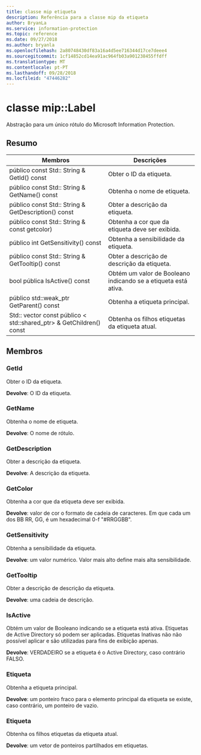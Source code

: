 ```yaml
---
title: classe mip etiqueta
description: Referência para a classe mip da etiqueta
author: BryanLa
ms.service: information-protection
ms.topic: reference
ms.date: 09/27/2018
ms.author: bryanla
ms.openlocfilehash: 2a80748430df83a16a4d5ee716344d17ce7deee4
ms.sourcegitcommit: 1cf14852cd14ea91ac964fb03a901238455ffdff
ms.translationtype: MT
ms.contentlocale: pt-PT
ms.lasthandoff: 09/28/2018
ms.locfileid: "47446282"
---
```

# <a name="class-miplabel"></a>classe mip::Label 
Abstração para um único rótulo do Microsoft Information Protection.
  
## <a name="summary"></a>Resumo
 Membros                        | Descrições                                
--------------------------------|---------------------------------------------
 público const Std:: String & GetId() const  |  Obter o ID da etiqueta.
 público const Std:: String & GetName() const  |  Obtenha o nome de etiqueta.
 público const Std:: String & GetDescription() const  |  Obter a descrição da etiqueta.
 público const Std:: String & const getcolor)  |  Obtenha a cor que da etiqueta deve ser exibida.
 público int GetSensitivity() const  |  Obtenha a sensibilidade da etiqueta.
 público const Std:: String & GetTooltip() const  |  Obter a descrição de descrição da etiqueta.
 bool pública IsActive() const  |  Obtém um valor de Booleano indicando se a etiqueta está ativa.
público std::weak_ptr<Label> GetParent() const  |  Obtenha a etiqueta principal.
Std:: vector const público < std::shared_ptr<Label>> & GetChildren() const  |  Obtenha os filhos etiquetas da etiqueta atual.
  
## <a name="members"></a>Membros
  
### <a name="getid"></a>GetId
Obter o ID da etiqueta.

  
**Devolve**: O ID da etiqueta.
  
### <a name="getname"></a>GetName
Obtenha o nome de etiqueta.

  
**Devolve**: O nome de rótulo.
  
### <a name="getdescription"></a>GetDescription
Obter a descrição da etiqueta.

  
**Devolve**: A descrição da etiqueta.
  
### <a name="getcolor"></a>GetColor
Obtenha a cor que da etiqueta deve ser exibida.

  
**Devolve**: valor de cor o formato de cadeia de caracteres. Em que cada um dos BB RR, GG, é um hexadecimal 0-f "#RRGGBB".
  
### <a name="getsensitivity"></a>GetSensitivity
Obtenha a sensibilidade da etiqueta.

  
**Devolve**: um valor numérico. Valor mais alto define mais alta sensibilidade.
  
### <a name="gettooltip"></a>GetTooltip
Obter a descrição de descrição da etiqueta.

  
**Devolve**: uma cadeia de descrição.
  
### <a name="isactive"></a>IsActive
Obtém um valor de Booleano indicando se a etiqueta está ativa.
Etiquetas de Active Directory só podem ser aplicadas. Etiquetas Inativas não não possível aplicar e são utilizadas para fins de exibição apenas. 

  
**Devolve**: VERDADEIRO se a etiqueta é o Active Directory, caso contrário FALSO.
  
### <a name="label"></a>Etiqueta
Obtenha a etiqueta principal.

  
**Devolve**: um ponteiro fraco para o elemento principal da etiqueta se existe, caso contrário, um ponteiro de vazio.
  
### <a name="label"></a>Etiqueta
Obtenha os filhos etiquetas da etiqueta atual.

  
**Devolve**: um vetor de ponteiros partilhados em etiquetas.